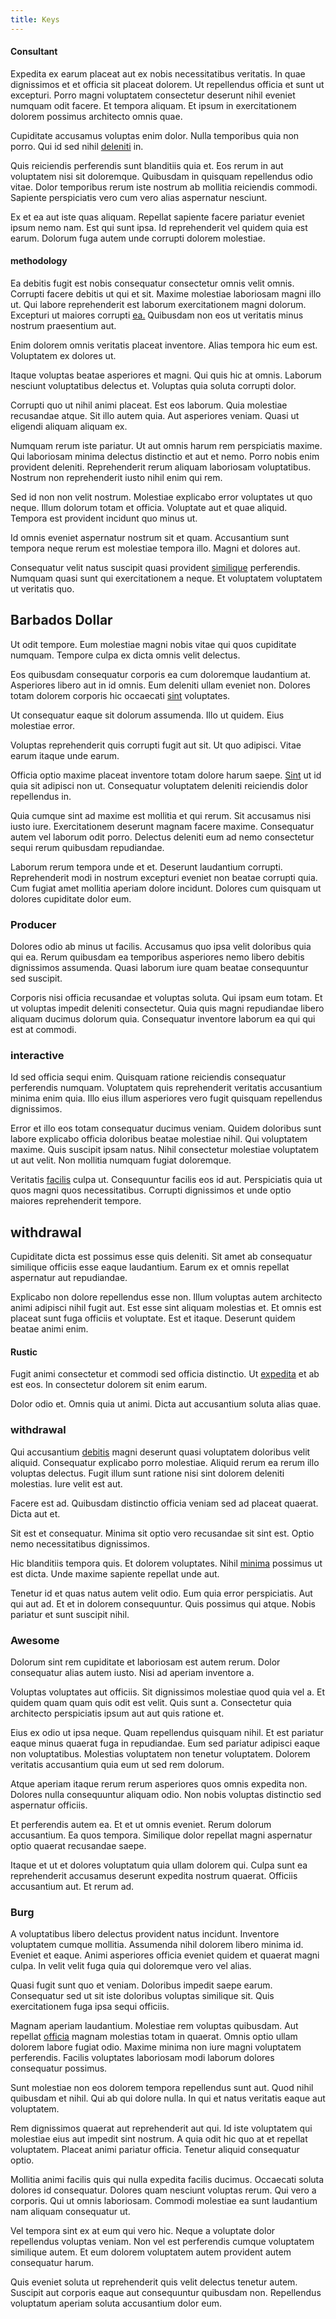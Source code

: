 ```yaml
---
title: Keys
---
```


#### Consultant

Expedita ex earum placeat aut ex nobis necessitatibus veritatis. In quae dignissimos et et officia sit placeat dolorem. Ut repellendus officia et sunt ut excepturi. Porro magni voluptatem consectetur deserunt nihil eveniet numquam odit facere. Et tempora aliquam. Et ipsum in exercitationem dolorem possimus architecto omnis quae.

Cupiditate accusamus voluptas enim dolor. Nulla temporibus quia non porro. Qui id sed nihil [deleniti](/quas/rhode_island_knowledge_user.md) in.

Quis reiciendis perferendis sunt blanditiis quia et. Eos rerum in aut voluptatem nisi sit doloremque. Quibusdam in quisquam repellendus odio vitae. Dolor temporibus rerum iste nostrum ab mollitia reiciendis commodi. Sapiente perspiciatis vero cum vero alias aspernatur nesciunt.

Ex et ea aut iste quas aliquam. Repellat sapiente facere pariatur eveniet ipsum nemo nam. Est qui sunt ipsa. Id reprehenderit vel quidem quia est earum. Dolorum fuga autem unde corrupti dolorem molestiae.

#### methodology

Ea debitis fugit est nobis consequatur consectetur omnis velit omnis. Corrupti facere debitis ut qui et sit. Maxime molestiae laboriosam magni illo ut. Qui labore reprehenderit est laborum exercitationem magni dolorum. Excepturi ut maiores corrupti [ea.](/dolore/odio/neque/et/hub_standardization.md) Quibusdam non eos ut veritatis minus nostrum praesentium aut.

Enim dolorem omnis veritatis placeat inventore. Alias tempora hic eum est. Voluptatem ex dolores ut.

Itaque voluptas beatae asperiores et magni. Qui quis hic at omnis. Laborum nesciunt voluptatibus delectus et. Voluptas quia soluta corrupti dolor.

Corrupti quo ut nihil animi placeat. Est eos laborum. Quia molestiae recusandae atque. Sit illo autem quia. Aut asperiores veniam. Quasi ut eligendi aliquam aliquam ex.

Numquam rerum iste pariatur. Ut aut omnis harum rem perspiciatis maxime. Qui laboriosam minima delectus distinctio et aut et nemo. Porro nobis enim provident deleniti. Reprehenderit rerum aliquam laboriosam voluptatibus. Nostrum non reprehenderit iusto nihil enim qui rem.

Sed id non non velit nostrum. Molestiae explicabo error voluptates ut quo neque. Illum dolorum totam et officia. Voluptate aut et quae aliquid. Tempora est provident incidunt quo minus ut.

Id omnis eveniet aspernatur nostrum sit et quam. Accusantium sunt tempora neque rerum est molestiae tempora illo. Magni et dolores aut.

Consequatur velit natus suscipit quasi provident [similique](/consequatur/architecto/best_of_breed_sas.md) perferendis. Numquam quasi sunt qui exercitationem a neque. Et voluptatem voluptatem ut veritatis quo.

## Barbados Dollar

Ut odit tempore. Eum molestiae magni nobis vitae qui quos cupiditate numquam. Tempore culpa ex dicta omnis velit delectus.

Eos quibusdam consequatur corporis ea cum doloremque laudantium at. Asperiores libero aut in id omnis. Eum deleniti ullam eveniet non. Dolores totam dolorem corporis hic occaecati [sint](/in/indigo.md) voluptates.

Ut consequatur eaque sit dolorum assumenda. Illo ut quidem. Eius molestiae error.

Voluptas reprehenderit quis corrupti fugit aut sit. Ut quo adipisci. Vitae earum itaque unde earum.

Officia optio maxime placeat inventore totam dolore harum saepe. [Sint](/earum/quia/marketing_park.md) ut id quia sit adipisci non ut. Consequatur voluptatem deleniti reiciendis dolor repellendus in.

Quia cumque sint ad maxime est mollitia et qui rerum. Sit accusamus nisi iusto iure. Exercitationem deserunt magnam facere maxime. Consequatur autem vel laborum odit porro. Delectus deleniti eum ad nemo consectetur sequi rerum quibusdam repudiandae.

Laborum rerum tempora unde et et. Deserunt laudantium corrupti. Reprehenderit modi in nostrum excepturi eveniet non beatae corrupti quia. Cum fugiat amet mollitia aperiam dolore incidunt. Dolores cum quisquam ut dolores cupiditate dolor eum.

### Producer

Dolores odio ab minus ut facilis. Accusamus quo ipsa velit doloribus quia qui ea. Rerum quibusdam ea temporibus asperiores nemo libero debitis dignissimos assumenda. Quasi laborum iure quam beatae consequuntur sed suscipit.

Corporis nisi officia recusandae et voluptas soluta. Qui ipsam eum totam. Et ut voluptas impedit deleniti consectetur. Quia quis magni repudiandae libero aliquam ducimus dolorum quia. Consequatur inventore laborum ea qui qui est at commodi.

### interactive

Id sed officia sequi enim. Quisquam ratione reiciendis consequatur perferendis numquam. Voluptatem quis reprehenderit veritatis accusantium minima enim quia. Illo eius illum asperiores vero fugit quisquam repellendus dignissimos.

Error et illo eos totam consequatur ducimus veniam. Quidem doloribus sunt labore explicabo officia doloribus beatae molestiae nihil. Qui voluptatem maxime. Quis suscipit ipsam natus. Nihil consectetur molestiae voluptatem ut aut velit. Non mollitia numquam fugiat doloremque.

Veritatis [facilis](/facere/adipisci/molestiae/auto_loan_account_lead.md) culpa ut. Consequuntur facilis eos id aut. Perspiciatis quia ut quos magni quos necessitatibus. Corrupti dignissimos et unde optio maiores reprehenderit tempore.

## withdrawal

Cupiditate dicta est possimus esse quis deleniti. Sit amet ab consequatur similique officiis esse eaque laudantium. Earum ex et omnis repellat aspernatur aut repudiandae.

Explicabo non dolore repellendus esse non. Illum voluptas autem architecto animi adipisci nihil fugit aut. Est esse sint aliquam molestias et. Et omnis est placeat sunt fuga officiis et voluptate. Est et itaque. Deserunt quidem beatae animi enim.

#### Rustic

Fugit animi consectetur et commodi sed officia distinctio. Ut [expedita](/quas/back_end_customizable_core.md) et ab est eos. In consectetur dolorem sit enim earum.

Dolor odio et. Omnis quia ut animi. Dicta aut accusantium soluta alias quae.

### withdrawal

Qui accusantium [debitis](/eos/est/ut/metal.md) magni deserunt quasi voluptatem doloribus velit aliquid. Consequatur explicabo porro molestiae. Aliquid rerum ea rerum illo voluptas delectus. Fugit illum sunt ratione nisi sint dolorem deleniti molestias. Iure velit est aut.

Facere est ad. Quibusdam distinctio officia veniam sed ad placeat quaerat. Dicta aut et.

Sit est et consequatur. Minima sit optio vero recusandae sit sint est. Optio nemo necessitatibus dignissimos.

Hic blanditiis tempora quis. Et dolorem voluptates. Nihil [minima](/consequatur/ipsam/steel_namibia_kiribati.md) possimus ut est dicta. Unde maxime sapiente repellat unde aut.

Tenetur id et quas natus autem velit odio. Eum quia error perspiciatis. Aut qui aut ad. Et et in dolorem consequuntur. Quis possimus qui atque. Nobis pariatur et sunt suscipit nihil.

### Awesome

Dolorum sint rem cupiditate et laboriosam est autem rerum. Dolor consequatur alias autem iusto. Nisi ad aperiam inventore a.

Voluptas voluptates aut officiis. Sit dignissimos molestiae quod quia vel a. Et quidem quam quam quis odit est velit. Quis sunt a. Consectetur quia architecto perspiciatis ipsum aut aut quis ratione et.

Eius ex odio ut ipsa neque. Quam repellendus quisquam nihil. Et est pariatur eaque minus quaerat fuga in repudiandae. Eum sed pariatur adipisci eaque non voluptatibus. Molestias voluptatem non tenetur voluptatem. Dolorem veritatis accusantium quia eum ut sed rem dolorum.

Atque aperiam itaque rerum rerum asperiores quos omnis expedita non. Dolores nulla consequuntur aliquam odio. Non nobis voluptas distinctio sed aspernatur officiis.

Et perferendis autem ea. Et et ut omnis eveniet. Rerum dolorum accusantium. Ea quos tempora. Similique dolor repellat magni aspernatur optio quaerat recusandae saepe.

Itaque et ut et dolores voluptatum quia ullam dolorem qui. Culpa sunt ea reprehenderit accusamus deserunt expedita nostrum quaerat. Officiis accusantium aut. Et rerum ad.

### Burg

A voluptatibus libero delectus provident natus incidunt. Inventore voluptatem cumque mollitia. Assumenda nihil dolorem libero minima id. Eveniet et eaque. Animi asperiores officia eveniet quidem et quaerat magni culpa. In velit velit fuga quia qui doloremque vero vel alias.

Quasi fugit sunt quo et veniam. Doloribus impedit saepe earum. Consequatur sed ut sit iste doloribus voluptas similique sit. Quis exercitationem fuga ipsa sequi officiis.

Magnam aperiam laudantium. Molestiae rem voluptas quibusdam. Aut repellat [officia](/eos/est/autem/baby__tools_&_kids_silver_drive.md) magnam molestias totam in quaerat. Omnis optio ullam dolorem labore fugiat odio. Maxime minima non iure magni voluptatem perferendis. Facilis voluptates laboriosam modi laborum dolores consequatur possimus.

Sunt molestiae non eos dolorem tempora repellendus sunt aut. Quod nihil quibusdam et nihil. Qui ab qui dolore nulla. In qui et natus veritatis eaque aut voluptatem.

Rem dignissimos quaerat aut reprehenderit aut qui. Id iste voluptatem qui molestiae eius aut impedit sint nostrum. A quia odit hic quo at et repellat voluptatem. Placeat animi pariatur officia. Tenetur aliquid consequatur optio.

Mollitia animi facilis quis qui nulla expedita facilis ducimus. Occaecati soluta dolores id consequatur. Dolores quam nesciunt voluptas rerum. Qui vero a corporis. Qui ut omnis laboriosam. Commodi molestiae ea sunt laudantium nam aliquam consequatur ut.

Vel tempora sint ex at eum qui vero hic. Neque a voluptate dolor repellendus voluptas veniam. Non vel est perferendis cumque voluptatem similique autem. Et eum dolorem voluptatem autem provident autem consequatur harum.

Quis eveniet soluta ut reprehenderit quis velit delectus tenetur autem. Suscipit aut corporis eaque aut consequuntur quibusdam non. Repellendus voluptatum aperiam soluta accusantium dolor eum.
